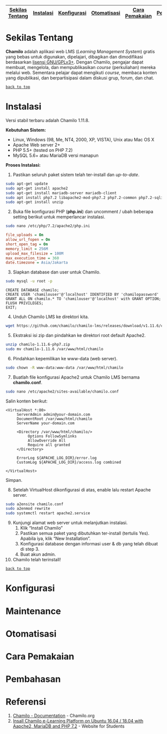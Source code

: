 [Sekilas Tentang](#sekilas-tentang) | [Instalasi](#instalasi) | [Konfigurasi](#konfigurasi) | [Otomatisasi](#otomatisasi) | [Cara Pemakaian](#cara-pemakaian) | [Pembahasan](#pembahasan) | [Referensi](#referensi)
:---:|:---:|:---:|:---:|:---:|:---:|:---:

# Sekilas Tentang

**Chamilo** adalah aplikasi web LMS (*Learning Management System*) gratis yang bebas untuk digunakan, dipelajari, dibagikan dan dimodifikasi berdasarkan [lisensi GNU/GPLv3+](https://campus.chamilo.org/documentation/license.html]). Dengan Chamilo, pengajar dapat membuat, mengelola, dan mempublikasikan *course* (perkuliahan) mereka melalui web. Sementara pelajar dapat mengikuti *course*, membaca konten yang dipublikasi, dan berpartisipasi dalam diskusi grup, forum, dan chat. 

[`back to top`](#)

# Instalasi

Versi stabil terbaru adalah Chamilo 1.11.8.

**Kebutuhan Sistem:**

- Linux, Windows (98, Me, NT4, 2000, XP, VISTA), Unix atau Mac OS X
- Apache Web server 2+
- PHP 5.5+ (tested on PHP 7.2)
- MySQL 5.6+ atau MariaDB versi manapun

**Proses Instalasi:**

1. Pastikan seluruh paket sistem telah ter-install dan *up-to-date*.

```bash
sudo apt-get update
sudo apt-get install apache2
sudo apt-get install mariadb-server mariadb-client
sudo apt install php7.2 libapache2-mod-php7.2 php7.2-common php7.2-sqlite3 php7.2-curl php7.2-intl php7.2-mbstring php7.2-xmlrpc php7.2-mysql php7.2-gd php7.2-xml php7.2-cli php7.2-ldap php7.2-apcu php7.2-zip
sudo apt-get install unzip
```

2. Buka file konfigurasi PHP (**php.ini**) dan uncomment / ubah beberapa setting berikut untuk memperlancar instalasi.

```bash
sudo nano /etc/php/7.2/apache2/php.ini
```

```ini
file_uploads = On
allow_url_fopen = On
short_open_tag = On
memory_limit = 256M
upload_max_filesize = 100M
max_execution_time = 360
date.timezone = Asia/Jakarta
```

3. Siapkan database dan user untuk Chamilo.

```bash
sudo mysql -u root -p
```

```mysql
CREATE DATABASE chamilo;
CREATE USER 'chamilouser'@'localhost' IDENTIFIED BY 'chamilopassword'
GRANT ALL ON chamilo.* TO 'chamilouser'@'localhost' with GRANT OPTION;
FLUSH PRIVILEGES;
EXIT;
```

4. Unduh Chamilo LMS ke direktori kita.

```bash
wget https://github.com/chamilo/chamilo-lms/releases/download/v1.11.6/chamilo-1.11.6-php7.zip 
```

5. Ekstraksi isi zip dan pindahkan ke direktori root default Apache2.

```bash
unzip chamilo-1.11.6-php7.zip 
sudo mv chamilo-1.11.6 /var/www/html/chamilo
```

6. Pindahkan kepemilikan ke www-data (web server).

```bash
sudo chown -R www-data:www-data /var/www/html/chamilo
```

7. Buatlah file konfigurasi Apache2 untuk Chamilo LMS bernama **chamilo.conf**.

```bash
sudo nano /etc/apache2/sites-available/chamilo.conf
```

Salin konten berikut:

```
<VirtualHost *:80>
     ServerAdmin admin@your-domain.com
     DocumentRoot /var/www/html/chamilo
     ServerName your-domain.com

     <Directory /var/www/html/chamilo/>
          Options FollowSymlinks
          AllowOverride All
          Require all granted
     </Directory>

     ErrorLog ${APACHE_LOG_DIR}/error.log
     CustomLog ${APACHE_LOG_DIR}/access.log combined

</VirtualHost>
```

Simpan.

8. Setelah VirtualHost dikonfigurasi di atas, enable lalu restart Apache server.

```bash
sudo a2ensite chamilo.conf
sudo a2enmod rewrite
sudo systemctl restart apache2.service
```

9. Kunjungi alamat web server untuk melanjutkan instalasi.
   1. Klik “Install Chamilo”
   2. Pastikan semua paket yang dibutuhkan ter-install (tertulis Yes). Apabila iya, klik “New Installation”.
   3. Konfigurasi database dengan informasi user & db yang telah dibuat di step 3.
   4. Buat akun admin.
10. Chamilo telah terinstall!

[`back to top`](#)

# Konfigurasi

# Maintenance

# Otomatisasi 

# Cara Pemakaian

# Pembahasan

# Referensi

1. [Chamilo - Documentation](https://campus.chamilo.org/documentation/index.html) - Chamilo.org
2. [Insall Chamilo e-Learning Platform on Ubuntu 16.04 / 18.04 with Aapche2, MariaDB and PHP 7.2](https://websiteforstudents.com/install-chamilo-e-learning-platform-on-ubuntu-16-04-18-04-with-apache2-mariadb-and-php-7-2/) - Website for Students
